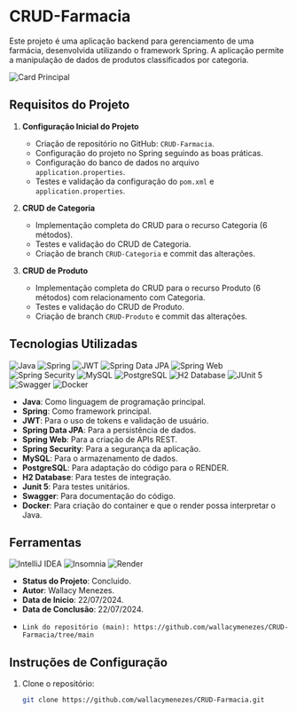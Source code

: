 # CRUD-Farmacia

Este projeto é uma aplicação backend para gerenciamento de uma farmácia, desenvolvida utilizando o framework Spring. A aplicação permite a manipulação de dados de produtos classificados por categoria.

![Card Principal](https://www.cdi24.com/wp-content/uploads/2019/10/Guide-to-hire-Java-Developer-in-2021.png "Developer Image")

## Requisitos do Projeto

1. **Configuração Inicial do Projeto**
    - Criação de repositório no GitHub: `CRUD-Farmacia`.
    - Configuração do projeto no Spring seguindo as boas práticas.
    - Configuração do banco de dados no arquivo `application.properties`.
    - Testes e validação da configuração do `pom.xml` e `application.properties`.

2. **CRUD de Categoria**
    - Implementação completa do CRUD para o recurso Categoria (6 métodos).
    - Testes e validação do CRUD de Categoria.
    - Criação de branch `CRUD-Categoria` e commit das alterações.

3. **CRUD de Produto**
    - Implementação completa do CRUD para o recurso Produto (6 métodos) com relacionamento com Categoria.
    - Testes e validação do CRUD de Produto.
    - Criação de branch `CRUD-Produto` e commit das alterações.

## Tecnologias Utilizadas

![Java](https://img.shields.io/badge/java-%23ED8B00.svg?style=for-the-badge&logo=openjdk&logoColor=white)
![Spring](https://img.shields.io/badge/spring-%236DB33F.svg?style=for-the-badge&logo=spring&logoColor=white)
![JWT](https://img.shields.io/badge/JWT-000000.svg?style=for-the-badge&logo=JSON%20web%20tokens&logoColor=white) 
![Spring Data JPA](https://img.shields.io/badge/Spring%20Data%20JPA-6DB33F.svg?style=for-the-badge&logo=spring&logoColor=white)
![Spring Web](https://img.shields.io/badge/Spring%20Web-6DB33F.svg?style=for-the-badge&logo=spring&logoColor=white)
![Spring Security](https://img.shields.io/badge/Spring%20Security-6DB33F.svg?style=for-the-badge&logo=spring&logoColor=white)
![MySQL](https://img.shields.io/badge/mysql-4479A1.svg?style=for-the-badge&logo=mysql&logoColor=white) 
![PostgreSQL](https://img.shields.io/badge/PostgreSQL-4169E1.svg?style=for-the-badge&logo=postgresql&logoColor=white)
![H2 Database](https://img.shields.io/badge/H2-4479A1.svg?style=for-the-badge&logo=h2&logoColor=white) 
![JUnit 5](https://img.shields.io/badge/JUnit%205-25A162.svg?style=for-the-badge&logo=JUnit5&logoColor=white)
![Swagger](https://img.shields.io/badge/Swagger-85EA2D.svg?style=for-the-badge&logo=Swagger&logoColor=black)
![Docker](https://img.shields.io/badge/Docker-2496ED.svg?style=for-the-badge&logo=docker&logoColor=white)

- **Java**: Como linguagem de programação principal.
- **Spring**: Como framework principal.
- **JWT**: Para o uso de tokens e validação de usuário.
- **Spring Data JPA**: Para a persistência de dados.
- **Spring Web**: Para a criação de APIs REST.
- **Spring Security**: Para a segurança da aplicação.
- **MySQL**: Para o armazenamento de dados.
- **PostgreSQL**: Para adaptação do código para o RENDER.
- **H2 Database**: Para testes de integração.
- **Junit 5**: Para testes unitários.
- **Swagger**: Para documentação do código.
- **Docker**: Para criação do container e que o render possa interpretar o Java.

## Ferramentas

![IntelliJ IDEA](https://img.shields.io/badge/IntelliJIDEA-000000.svg?style=for-the-badge&logo=intellij-idea&logoColor=white)
![Insomnia](https://img.shields.io/badge/Insomnia-black?style=for-the-badge&logo=insomnia&logoColor=5849BE)
![Render](https://img.shields.io/badge/Render-000000.svg?style=for-the-badge&logo=render&logoColor=white)

- **Status do Projeto**: Concluido.
- **Autor**: Wallacy Menezes.
- **Data de Inicio**: 22/07/2024.
- **Data de Conclusão**: 22/07/2024.
- 
    ```repositório
    Link do repositório (main): https://github.com/wallacymenezes/CRUD-Farmacia/tree/main

## Instruções de Configuração

1. Clone o repositório:
   ```bash
   git clone https://github.com/wallacymenezes/CRUD-Farmacia.git

